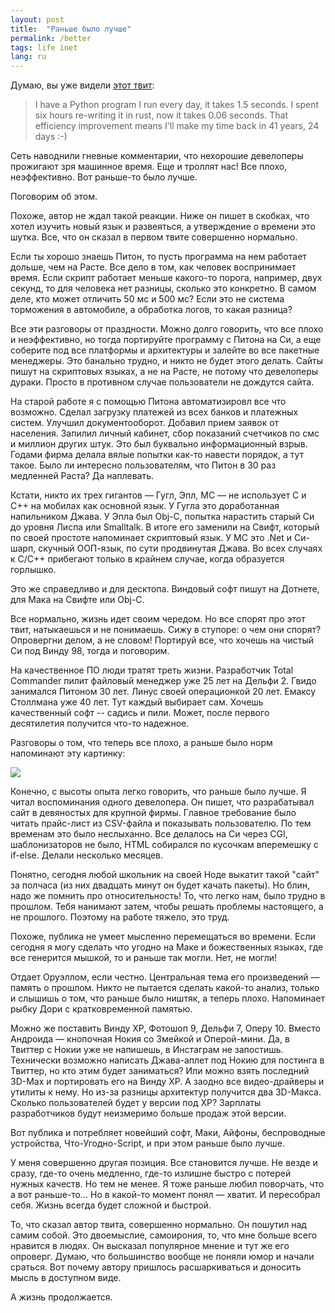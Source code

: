 ```yaml
---
layout: post
title:  "Раньше было лучше"
permalink: /better
tags: life inet
lang: ru
---
```


[tweet]: https://twitter.com/tveastman/status/1039002300600147968

Думаю, вы уже видели [этот твит][tweet]:

> I have a Python program I run every day, it takes 1.5 seconds. I spent six
> hours re-writing it in rust, now it takes 0.06 seconds. That efficiency
> improvement means I'll make my time back in 41 years, 24 days :-)

Сеть наводнили гневные комментарии, что нехорошие девелоперы прожигают зря
машинное время. Еще и троллят нас! Все плохо, неэффективно. Вот раньше-то было
лучше.

Поговорим об этом.

Похоже, автор не ждал такой реакции. Ниже он пишет в скобках, что хотел изучить
новый язык и развеяться, а утверждение о времени это шутка. Все, что он сказал в
первом твите совершенно нормально.

Если ты хорошо знаешь Питон, то пусть программа на нем работает дольше, чем на
Расте. Все дело в том, как человек воспринимает время. Если скрипт работает
меньше какого-то порога, например, двух секунд, то для человека нет разницы,
сколько это конкретно. В самом деле, кто может отличить 50 мс и 500 мс? Если это
не система торможения в автомобиле, а обработка логов, то какая разница?

Все эти разговоры от праздности. Можно долго говорить, что все плохо и
неэффективно, но тогда портируйте программу с Питона на Си, а еще соберите под
все платформы и архитектуры и залейте во все пакетные менеджеры. Это банально
трудно, и никто не будет этого делать. Сайты пишут на скриптовых языках, а не на
Расте, не потому что девелоперы дураки. Просто в противном случае пользователи
не дождутся сайта.

На старой работе я с помощью Питона автоматизировл все что возможно. Сделал
загрузку платежей из всех банков и платежных систем. Улучшил
документооборот. Добавил прием заявок от населения. Запилил личный кабинет, сбор
показаний счетчиков по смс и миллион других штук. Это был буквально
информационный взрыв. Годами фирма делала вялые попытки как-то навести порядок,
а тут такое. Было ли интересно пользователям, что Питон в 30 раз медленней
Раста? Да наплевать.

Кстати, никто их трех гигантов — Гугл, Эпл, МС — не использует С и С++ на
мобилах как основной язык. У Гугла это доработанная напильником Джава. У Эпла
был Obj-C, попытка нарастить старый Си до уровня Лиспа или Smalltalk. В итоге
его заменили на Свифт, который по своей простоте напоминает скриптовый язык. У
МС это .Net и Си-шарп, скучный ООП-язык, по сути продвинутая Джава. Во всех
случаях к C/C++ прибегают только в крайнем случае, когда образуется горлышко.

Это же справедливо и для десктопа. Виндовый софт пишут на Дотнете, для Мака на
Свифте или Obj-C.

Все нормально, жизнь идет своим чередом. Но все спорят про этот твит,
натыкаешься и не понимаешь. Сижу в ступоре: о чем они спорят?  Опровергни делом,
а не словом! Портируй все, что хочешь на чистый Си под Винду 98, тогда и
поговорим.

На качественное ПО люди тратят треть жизни. Разработчик Total Commander пилит
файловый менеджер уже 25 лет на Дельфи 2. Гвидо занимался Питоном 30 лет. Линус
своей операционкой 20 лет. Емаксу Столлмана уже 40 лет. Тут каждый выбирает
сам. Хочешь качественный софт -- садись и пили. Может, после первого десятилетия
получится что-то надежное.

Разговоры о том, что теперь все плохо, а раньше было норм напоминают эту
картинку:

![](https://user-images.githubusercontent.com/1059232/45737955-da626d80-bbf7-11e8-861c-44fdf5746079.jpg)

Конечно, с высоты опыта легко говорить, что раньше было лучше. Я читал
воспоминания одного девелопера. Он пишет, что разрабатывал сайт в девяностых для
крупной фирмы. Главное требование было читать прайс-лист из CSV-файла и
показывать пользователю. По тем временам это было неслыханно. Все делалось на Си
через CGI, шаблонизаторов не было, HTML собирался по кусочкам вперемешку с
if-else. Делали несколько месяцев.

Понятно, сегодня любой школьник на своей Ноде выкатит такой "сайт" за полчаса
(из них двадцать минут он будет качать пакеты). Но блин, надо же помнить про
относительность! То, что легко нам, было трудно в прошлом. Тебя нанимают затем,
чтобы решать проблемы настоящего, а не прошлого. Поэтому на работе тяжело, это
труд.

Похоже, публика не умеет мысленно перемещаться во времени. Если сегодня я могу
сделать что угодно на Маке и божественных языках, где все генерится мышкой, то и
раньше так могли. Нет, не могли!

Отдает Оруэллом, если честно. Центральная тема его произведений — память о
прошлом. Никто не пытается сделать какой-то анализ, только и слышишь о том, что
раньше было ништяк, а теперь плохо. Напоминает рыбку Дори с кратковременной
памятью.

Можно же поставить Винду XP, Фотошоп 9, Дельфи 7, Оперу 10. Вместо Андроида —
кнопочная Нокия со Змейкой и Оперой-мини. Да, в Твиттер с Нокии уже не напишешь,
в Инстаграм не запостишь. Технически возможно написать Джава-аплет под Нокию для
постинга в Твиттер, но кто этим будет заниматься? Или можно взять последний
3D-Max и портировать его на Винду XP. А заодно все видео-драйверы и утилиты к
нему. Но из-за разницы архитектур получится два 3D-Макса. Сколько пользователей
будет у версии под XP? Зарплаты разработчиков будут неизмеримо больше продаж
этой версии.

Вот публика и потребляет новейший софт, Маки, Айфоны, беспроводные устройства,
Что-Угодно-Script, и при этом раньше было лучше.

У меня совершенно другая позиция. Все становится лучше. Не везде и сразу, где-то
очень медленно, где-то излишне быстро с потерей нужных качеств. Но тем не
менее. Я тоже раньше любил поворчать, что а вот раньше-то... Но в какой-то
момент понял — хватит. И пересобрал себя. Жизнь всегда будет сложной и быстрой.

То, что сказал автор твита, совершенно нормально. Он пошутил над самим собой.
Это двоемыслие, самоирония, то, что мне больше всего нравится в людях. Он
высказал популярное мнение и тут же его опроверг. Думаю, что большинство вообще
не поняли юмор и начали сраться. Вот почему автору пришлось расшаркиваться и
доносить мысль в доступном виде.

А жизнь продолжается.
